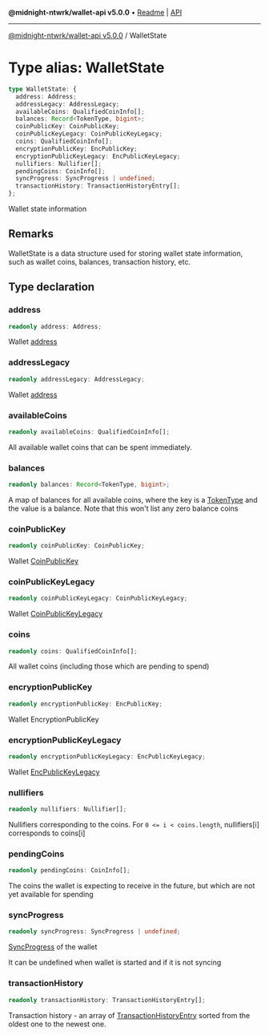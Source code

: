 **@midnight-ntwrk/wallet-api v5.0.0** • [Readme](../README.md) \| [API](../globals.md)

***

[@midnight-ntwrk/wallet-api v5.0.0](../README.md) / WalletState

# Type alias: WalletState

```ts
type WalletState: {
  address: Address;
  addressLegacy: AddressLegacy;
  availableCoins: QualifiedCoinInfo[];
  balances: Record<TokenType, bigint>;
  coinPublicKey: CoinPublicKey;
  coinPublicKeyLegacy: CoinPublicKeyLegacy;
  coins: QualifiedCoinInfo[];
  encryptionPublicKey: EncPublicKey;
  encryptionPublicKeyLegacy: EncPublicKeyLegacy;
  nullifiers: Nullifier[];
  pendingCoins: CoinInfo[];
  syncProgress: SyncProgress | undefined;
  transactionHistory: TransactionHistoryEntry[];
};
```

Wallet state information

## Remarks

WalletState is a data structure used for storing wallet state information, such as wallet coins, balances, transaction history, etc.

## Type declaration

### address

```ts
readonly address: Address;
```

Wallet [address](Address.md)

### addressLegacy

```ts
readonly addressLegacy: AddressLegacy;
```

Wallet [address](AddressLegacy.md)

### availableCoins

```ts
readonly availableCoins: QualifiedCoinInfo[];
```

All available wallet coins that can be spent immediately.

### balances

```ts
readonly balances: Record<TokenType, bigint>;
```

A map of balances for all available coins, where the key is a [TokenType](TokenType.md) and the value is a balance.
Note that this won't list any zero balance coins

### coinPublicKey

```ts
readonly coinPublicKey: CoinPublicKey;
```

Wallet [CoinPublicKey](CoinPublicKey.md)

### coinPublicKeyLegacy

```ts
readonly coinPublicKeyLegacy: CoinPublicKeyLegacy;
```

Wallet [CoinPublicKeyLegacy](CoinPublicKeyLegacy.md)

### coins

```ts
readonly coins: QualifiedCoinInfo[];
```

All wallet coins (including those which are pending to spend)

### encryptionPublicKey

```ts
readonly encryptionPublicKey: EncPublicKey;
```

Wallet EncryptionPublicKey

### encryptionPublicKeyLegacy

```ts
readonly encryptionPublicKeyLegacy: EncPublicKeyLegacy;
```

Wallet [EncPublicKeyLegacy](EncPublicKeyLegacy.md)

### nullifiers

```ts
readonly nullifiers: Nullifier[];
```

Nullifiers corresponding to the coins.
For `0 <= i < coins.length`,  nullifiers[i] corresponds to coins[i]

### pendingCoins

```ts
readonly pendingCoins: CoinInfo[];
```

The coins the wallet is expecting to receive in the future, but which are not yet available for spending

### syncProgress

```ts
readonly syncProgress: SyncProgress | undefined;
```

[SyncProgress](SyncProgress.md) of the wallet

It can be undefined when wallet is started and if it is not syncing

### transactionHistory

```ts
readonly transactionHistory: TransactionHistoryEntry[];
```

Transaction history - an array of [TransactionHistoryEntry](TransactionHistoryEntry.md) sorted from the oldest one to the newest one.

